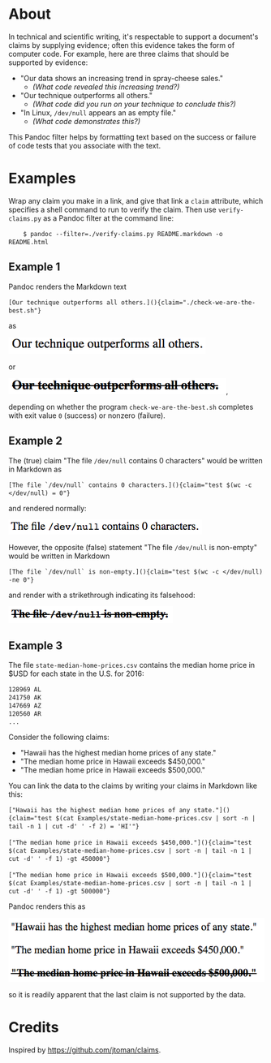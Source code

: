 # About

In technical and scientific writing, it's respectable to support a document's claims by supplying evidence; often this evidence takes the form of computer code. For example, here are three claims that should be supported by evidence:

- "Our data shows an increasing trend in spray-cheese sales."
    - *(What code revealed this increasing trend?)*
- "Our technique outperforms all others."
    - *(What code did you run on your technique to conclude this?)*
- "In Linux, `/dev/null` appears an as empty file."
    - *(What code demonstrates this?)*

This Pandoc filter helps by formatting text based on the success or failure of code tests that you associate with the text.

# Examples

Wrap any claim you make in a link, and give that link a `claim` attribute, which specifies a shell command to run to verify the claim. Then use `verify-claims.py` as a Pandoc filter at the command line:

        $ pandoc --filter=./verify-claims.py README.markdown -o README.html

## Example 1

Pandoc renders the Markdown text

    [Our technique outperforms all others.](){claim="./check-we-are-the-best.sh"}

as

![](Images/success.png)

or

![](Images/failure.png),

depending on whether the program `check-we-are-the-best.sh` completes with exit value `0` (success) or nonzero (failure).


## Example 2


The (true) claim "The file `/dev/null` contains 0 characters" would be written in Markdown as

    [The file `/dev/null` contains 0 characters.](){claim="test $(wc -c </dev/null) = 0"}

and rendered normally:

![](Images/null0.png)

However, the opposite (false) statement "The file `/dev/null` is non-empty" would be written in Markdown

    [The file `/dev/null` is non-empty.](){claim="test $(wc -c </dev/null) -ne 0"}

and render with a strikethrough indicating its falsehood:

![](Images/null1.png)



## Example 3

The file `state-median-home-prices.csv` contains the median home price in $USD for each state in the U.S. for 2016:

    128969 AL
    241750 AK
    147669 AZ
    120560 AR
    ...

Consider the following claims:

- "Hawaii has the highest median home prices of any state."
- "The median home price in Hawaii exceeds $450,000."
- "The median home price in Hawaii exceeds $500,000."


You can link the data to the claims by writing your claims in Markdown like this:

    ["Hawaii has the highest median home prices of any state."](){claim="test $(cat Examples/state-median-home-prices.csv | sort -n | tail -n 1 | cut -d' ' -f 2) = 'HI'"}

    ["The median home price in Hawaii exceeds $450,000."](){claim="test $(cat Examples/state-median-home-prices.csv | sort -n | tail -n 1 | cut -d' ' -f 1) -gt 450000"}

    ["The median home price in Hawaii exceeds $500,000."](){claim="test $(cat Examples/state-median-home-prices.csv | sort -n | tail -n 1 | cut -d' ' -f 1) -gt 500000"}

Pandoc renders this as

![](Images/home-prices.png)

so it is readily apparent that the last claim is not supported by the data.

# Credits

Inspired by <https://github.com/jtoman/claims>.
